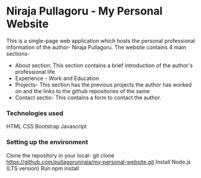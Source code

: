 # Niraja Pullagoru - My Personal Website

This is a single-page web application which hosts the personal professional information of the author- Niraja Pullagoru.
The website contains 4 main sections-
- About section: This section contains a brief introduction of the author's professional life
- Experience - Work and Education
- Projects- This section has the previous projects the author has worked on and the links to the github repositories of the same
- Contact sectio- This contains a form to contact the author.

### Technologies used
HTML
CSS
Bootstrap
Javascript

### Setting up the environment
Clone the repository in your local-
git clone https://github.com/pullagoruniraja/my-personal-website.git
Install Node.js (LTS version)
Run npm install
